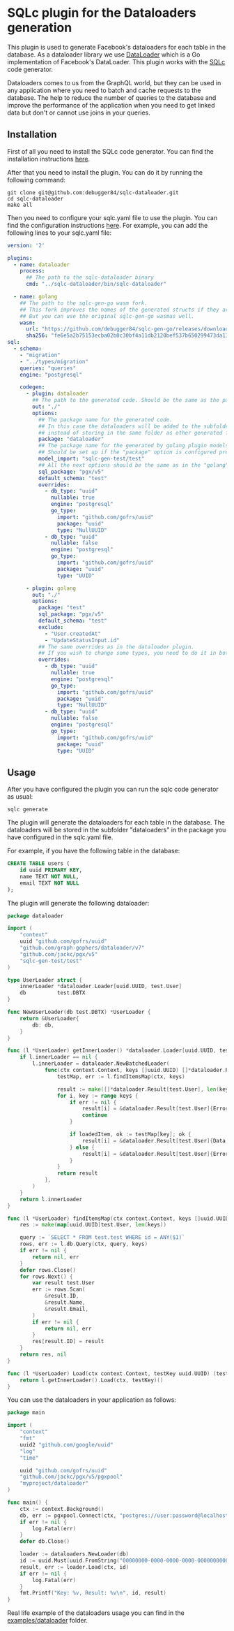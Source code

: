 # SQLc plugin for the Dataloaders generation

This plugin is used to generate Facebook's dataloaders for each table in the database.
As a dataloader library we use [DataLoader](https://github.com/graph-gophers/dataloader) which is a Go implementation of Facebook's DataLoader.
This plugin works with the [SQLc](https://sqlc.dev/) code generator.

Dataloaders comes to us from the GraphQL world, but they can be used in any application where you need to batch and cache requests to the database.
The help to reduce the number of queries to the database and improve the performance of the application when you need to get linked data but don't or cannot use joins in your queries.

## Installation
First of all you need to install the SQLc code generator. You can find the installation instructions [here](https://sqlc.dev/docs/install).

After that you need to install the plugin. You can do it by running the following command:
```shell
git clone git@github.com:debugger84/sqlc-dataloader.git
cd sqlc-dataloader
make all
```

Then you need to configure your sqlc.yaml file to use the plugin. You can find the configuration instructions [here](https://sqlc.dev/docs/configuration).
For example, you can add the following lines to your sqlc.yaml file:
```yaml
version: '2'

plugins:
  - name: dataloader
    process:
      ## The path to the sqlc-dataloader binary
      cmd: "../sqlc-dataloader/bin/sqlc-dataloader"

  - name: golang
    ## The path to the sqlc-gen-go wasm fork. 
    ## This fork improves the names of the generated structs if they are in different PostgreSQL schemas.
    ## But you can use the original sqlc-gen-go wasmas well.
    wasm:
      url: "https://github.com/debugger84/sqlc-gen-go/releases/download/v1.3.1/sqlc-gen-go.wasm"
      sha256: "fe6e5a2b75153ecba02b0c30bf4a11db2120bef537b650299473da133d272bf4"
sql:
  - schema:
    - "migration"
    - "../types/migration"
    queries: "queries"
    engine: "postgresql"

    codegen:
      - plugin: dataloader
        ## The path to the generated code. Should be the same as the path in the golang plugin.
        out: "./"
        options:
          ## The package name for the generated code. 
          ## In this case the dataloaders will be added to the subfolder "dataloaders" 
          ## instead of storing in the same folder as other generated files.
          package: "dataloader"
          ## The package name for the generated by golang plugin models.
          ## Should be set up if the "package" option is configured previously.
          model_import: "sqlc-gen-test/test"
          ## All the next options should be the same as in the "golang" plugin. 
          sql_package: "pgx/v5"
          default_schema: "test"
          overrides:
            - db_type: "uuid"
              nullable: true
              engine: "postgresql"
              go_type:
                import: "github.com/gofrs/uuid"
                package: "uuid"
                type: "NullUUID"
            - db_type: "uuid"
              nullable: false
              engine: "postgresql"
              go_type:
                import: "github.com/gofrs/uuid"
                package: "uuid"
                type: "UUID"

      - plugin: golang
        out: "./"
        options:
          package: "test"
          sql_package: "pgx/v5"
          default_schema: "test"
          exclude:
            - "User.createdAt"
            - "UpdateStatusInput.id"
          ## The same overrides as in the dataloader plugin. 
          ## If you wish to change some types, you need to do it in both plugins.
          overrides:
            - db_type: "uuid"
              nullable: true
              engine: "postgresql"
              go_type:
                import: "github.com/gofrs/uuid"
                package: "uuid"
                type: "NullUUID"
            - db_type: "uuid"
              nullable: false
              engine: "postgresql"
              go_type:
                import: "github.com/gofrs/uuid"
                package: "uuid"
                type: "UUID"
```


## Usage
After you have configured the plugin you can run the sqlc code generator as usual:
```shell
sqlc generate
```

The plugin will generate the dataloaders for each table in the database. The dataloaders will be stored in the subfolder "dataloaders" in the package you have configured in the sqlc.yaml file.

For example, if you have the following table in the database:
```sql
CREATE TABLE users (
    id uuid PRIMARY KEY,
    name TEXT NOT NULL,
    email TEXT NOT NULL
);
```

The plugin will generate the following dataloader:
```go
package dataloader

import (
	"context"
	uuid "github.com/gofrs/uuid"
	"github.com/graph-gophers/dataloader/v7"
	"github.com/jackc/pgx/v5"
	"sqlc-gen-test/test"
)

type UserLoader struct {
	innerLoader *dataloader.Loader[uuid.UUID, test.User]
	db          test.DBTX
}

func NewUserLoader(db test.DBTX) *UserLoader {
	return &UserLoader{
		db: db,
	}
}

func (l *UserLoader) getInnerLoader() *dataloader.Loader[uuid.UUID, test.User] {
	if l.innerLoader == nil {
		l.innerLoader = dataloader.NewBatchedLoader(
			func(ctx context.Context, keys []uuid.UUID) []*dataloader.Result[test.User] {
				testMap, err := l.findItemsMap(ctx, keys)

				result := make([]*dataloader.Result[test.User], len(keys))
				for i, key := range keys {
					if err != nil {
						result[i] = &dataloader.Result[test.User]{Error: err}
						continue
					}

					if loadedItem, ok := testMap[key]; ok {
						result[i] = &dataloader.Result[test.User]{Data: loadedItem}
					} else {
						result[i] = &dataloader.Result[test.User]{Error: pgx.ErrNoRows}
					}
				}
				return result
			},
		)
	}
	return l.innerLoader
}

func (l *UserLoader) findItemsMap(ctx context.Context, keys []uuid.UUID) (map[uuid.UUID]test.User, error) {
	res := make(map[uuid.UUID]test.User, len(keys))

	query := `SELECT * FROM test.test WHERE id = ANY($1)`
	rows, err := l.db.Query(ctx, query, keys)
	if err != nil {
		return nil, err
	}
	defer rows.Close()
	for rows.Next() {
		var result test.User
		err := rows.Scan(
			&result.ID,
			&result.Name,
			&result.Email,
		)
		if err != nil {
			return nil, err
		}
		res[result.ID] = result
	}
	return res, nil
}

func (l *UserLoader) Load(ctx context.Context, testKey uuid.UUID) (test.User, error) {
	return l.getInnerLoader().Load(ctx, testKey)()
}

```

You can use the dataloaders in your application as follows:

```go
package main

import (
	"context"
	"fmt"
	uuid2 "github.com/google/uuid"
	"log"
	"time"

	uuid "github.com/gofrs/uuid"
	"github.com/jackc/pgx/v5/pgxpool"
	"myproject/dataloader"
)

func main() {
	ctx := context.Background()
	db, err := pgxpool.Connect(ctx, "postgres://user:password@localhost:5432/db")
	if err != nil {
		log.Fatal(err)
	}
	defer db.Close()

	loader := dataloaders.NewLoader(db)
	id := uuid.Must(uuid.FromString("00000000-0000-0000-0000-000000000001"))
	result, err := loader.Load(ctx, id)
	if err != nil {
		log.Fatal(err)
	}
	fmt.Printf("Key: %v, Result: %v\n", id, result)
}
```

Real life example of the dataloaders usage you can find in the [examples/dataloader](https://github.com/debugger84/sqlc-graphql/tree/main/examples/dataloader) folder.